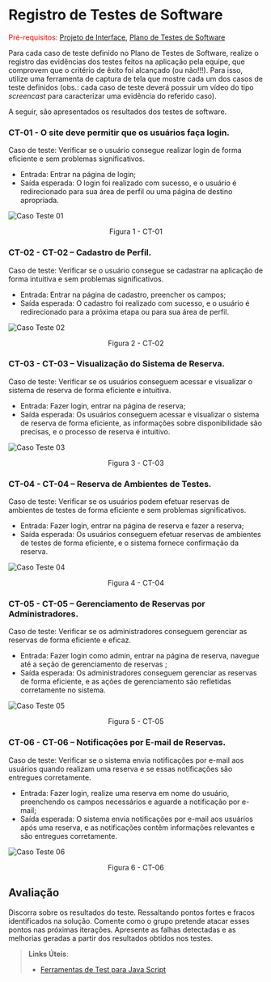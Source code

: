 # Registro de Testes de Software

<span style="color:red">Pré-requisitos: <a href="3-Projeto de Interface.md"> Projeto de Interface</a></span>, <a href="8-Plano de Testes de Software.md"> Plano de Testes de Software</a>

Para cada caso de teste definido no Plano de Testes de Software, realize o registro das evidências dos testes feitos na aplicação pela equipe, que comprovem que o critério de êxito foi alcançado (ou não!!!). Para isso, utilize uma ferramenta de captura de tela que mostre cada um dos casos de teste definidos (obs.: cada caso de teste deverá possuir um vídeo do tipo _screencast_ para caracterizar uma evidência do referido caso).

A seguir, são apresentados os resultados dos testes de software.   


### CT-01 - O site deve permitir que os usuários faça login.
Caso de teste: Verificar se o usuário consegue realizar login de forma eficiente e sem problemas significativos. 
- Entrada: Entrar na página de login; 
- Saída esperada: O login foi realizado com sucesso, e o usuário é redirecionado para sua área de perfil ou uma página de destino apropriada.

  
![Caso Teste 01](/docs/img/)
<center> Figura 1 - CT-01</center>  


### CT-02 - CT-02 – Cadastro de Perfil.
Caso de teste: Verificar se o usuário consegue se cadastrar na aplicação de forma intuitiva e sem problemas significativos.
- Entrada: Entrar na página de cadastro, preencher os campos; 
- Saída esperada: O cadastro foi realizado com sucesso, e o usuário é redirecionado para a próxima etapa ou para sua área de perfil.

  
![Caso Teste 02](/docs/img/)
<center> Figura 2 - CT-02</center>  



### CT-03 - CT-03 – Visualização do Sistema de Reserva.
Caso de teste: Verificar se os usuários conseguem acessar e visualizar o sistema de reserva de forma eficiente e intuitiva.
- Entrada: Fazer login, entrar na página de reserva; 
- Saída esperada: Os usuários conseguem acessar e visualizar o sistema de reserva de forma eficiente, as informações sobre disponibilidade são precisas, e o processo de reserva é intuitivo.

  
![Caso Teste 03](/docs/img/)
<center> Figura 3 - CT-03</center>


### CT-04 - CT-04 – Reserva de Ambientes de Testes.
Caso de teste: Verificar se os usuários podem efetuar reservas de ambientes de testes de forma eficiente e sem problemas significativos.
- Entrada: Fazer login, entrar na página de reserva e fazer a reserva; 
- Saída esperada: Os usuários conseguem efetuar reservas de ambientes de testes de forma eficiente, e o sistema fornece confirmação da reserva.

  
![Caso Teste 04](/docs/img/)
<center> Figura 4 - CT-04</center>



### CT-05 - CT-05 – Gerenciamento de Reservas por Administradores.
Caso de teste: Verificar se os administradores conseguem gerenciar as reservas de forma eficiente e eficaz.
- Entrada: Fazer login como admin, entrar na página de reserva, navegue até a seção de gerenciamento de reservas ; 
- Saída esperada: Os administradores conseguem gerenciar as reservas de forma eficiente, e as ações de gerenciamento são refletidas corretamente no sistema.

  
![Caso Teste 05](/docs/img/)
<center> Figura 5 - CT-05</center>


### CT-06 - CT-06 – Notificações por E-mail de Reservas.
Caso de teste: Verificar se o sistema envia notificações por e-mail aos usuários quando realizam uma reserva e se essas notificações são entregues corretamente.
- Entrada: Fazer login, realize uma reserva em nome do usuário, preenchendo os campos necessários e aguarde a notificação por e-mail; 
- Saída esperada: O sistema envia notificações por e-mail aos usuários após uma reserva, e as notificações contêm informações relevantes e são entregues corretamente.

  
![Caso Teste 06](/docs/img/)
<center> Figura 6 - CT-06</center>

## Avaliação

Discorra sobre os resultados do teste. Ressaltando pontos fortes e fracos identificados na solução. Comente como o grupo pretende atacar esses pontos nas próximas iterações. Apresente as falhas detectadas e as melhorias geradas a partir dos resultados obtidos nos testes.

> **Links Úteis**:
> - [Ferramentas de Test para Java Script](https://geekflare.com/javascript-unit-testing/)

